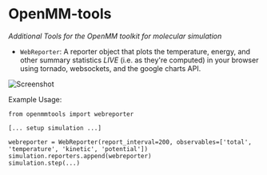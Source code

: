 OpenMM-tools
============
_Additional Tools for the OpenMM toolkit for molecular simulation_

- `WebReporter`: A reporter object that plots the temperature, energy, and other summary statistics
   *LIVE* (i.e. as they're computed) in your browser using tornado, websockets, and the google charts API.

![Screenshot](http://i.imgur.com/IX3ryiN.png)

Example Usage:

```
from openmmtools import webreporter

[... setup simulation ...]

webreporter = WebReporter(report_interval=200, observables=['total', 'temperature', 'kinetic', 'potential'])
simulation.reporters.append(webreporter)
simulation.step(...)
```
